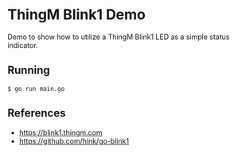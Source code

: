 # ThingM Blink1 Demo

Demo to show how to utilize a ThingM Blink1 LED as a simple status indicator.

## Running

```
$ go run main.go
```

## References

- https://blink1.thingm.com
- https://github.com/hink/go-blink1
